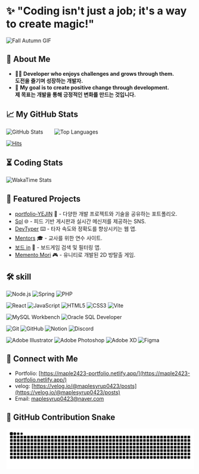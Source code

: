 # ✨ **"Coding isn't just a job; it's a way to create magic!"**

![Fall Autumn GIF](https://media1.tenor.com/m/oEGe2xceU6wAAAAC/fall-autumn.gif)

## 🌟 About Me

- 👩‍💻 **Developer who enjoys challenges and grows through them.**  
  **도전을 즐기며 성장하는 개발자.**
- 🎯 **My goal is to create positive change through development.**  
  **제 목표는 개발을 통해 긍정적인 변화를 만드는 것입니다.**

## 📈 My GitHub Stats

<div align="left" style="display: flex; align-items: flex-start; gap: 30px;">
  <img src="https://github-readme-stats.vercel.app/api?username=maplesyrup0423&show_icons=true&theme=github_dark&count_private=true&hide=stars,issues,contribs" alt="GitHub Stats" />
  
  <img src="https://github-readme-stats.vercel.app/api/top-langs/?username=maplesyrup0423&layout=compact&theme=github_dark" alt="Top Languages" />
</div>

[![Hits](https://hits.seeyoufarm.com/api/count/incr/badge.svg?url=https%3A%2F%2Fgithub.com%2Fmaplesyrup0423&count_bg=%23000000&title_bg=%23000000&icon=github.svg&icon_color=%23FFFFFF&title=GitHub&edge_flat=false)](https://hits.seeyoufarm.com)

## ⏳ Coding Stats

![WakaTime Stats](https://github-readme-stats.vercel.app/api/wakatime?username=maplesyrup0423&layout=compact&theme=github_dark)

## 📂 Featured Projects

- [portfolio-YEJIN](https://github.com/yourusername/portfolio-YEJIN) 💼 - 다양한 개발 프로젝트와 기술을 공유하는 포트폴리오.
- [Sol](https://github.com/yourusername/sol_pj) 🌐 - 피드 기반 게시판과 실시간 메신저를 제공하는 SNS.
- [DevTyper](https://github.com/yourusername/DevTyper) ⌨️ - 타자 속도와 정확도를 향상시키는 웹 앱.
- [Mentors](https://github.com/yourusername/intp_mentors) 🎓 - 교사를 위한 연수 사이트.
- [보드 in](https://github.com/yourusername/board-in) 🎲 - 보드게임 검색 및 필터링 앱.
- [Memento Mori](https://github.com/yourusername/Memento-mori) 🎮 - 유니티로 개발된 2D 방탈출 게임.

## 🛠️ skill

<p align="center">
  <p>
    <img src="https://img.shields.io/badge/node.js-339933?style=for-the-badge&logo=Node.js&logoColor=white" alt="Node.js" />
    <img src="https://img.shields.io/badge/Spring-6DB33F?style=for-the-badge&logo=Spring&logoColor=white" alt="Spring" />
    <img src="https://img.shields.io/badge/PHP-777BB4?style=for-the-badge&logo=PHP&logoColor=white" alt="PHP" />
  </p>
  <p>
    <img src="https://img.shields.io/badge/React-61DAFB?style=for-the-badge&logo=React&logoColor=white" alt="React" />
    <img src="https://img.shields.io/badge/JavaScript-F7DF1E?style=for-the-badge&logo=JavaScript&logoColor=black" alt="JavaScript" />
    <img src="https://img.shields.io/badge/HTML-E34F26?style=for-the-badge&logo=HTML5&logoColor=white" alt="HTML5" />
    <img src="https://img.shields.io/badge/CSS-1572B6?style=for-the-badge&logo=CSS3&logoColor=white" alt="CSS3" />
    <img src="https://img.shields.io/badge/Vite-646CFF?style=for-the-badge&logo=Vite&logoColor=white" alt="Vite" />
  </p>
  <p>
    <img src="https://img.shields.io/badge/MySQL-4479A1?style=for-the-badge&logo=MySQL&logoColor=white" alt="MySQL Workbench" />
    <img src="https://img.shields.io/badge/Oracle-F80000?style=for-the-badge&logo=Oracle&logoColor=white" alt="Oracle SQL Developer" />
  </p>
<p>
  <img src="https://img.shields.io/badge/Git-F05032?style=for-the-badge&logo=Git&logoColor=white" alt="Git" />
    <img src="https://img.shields.io/badge/GitHub-181717?style=for-the-badge&logo=GitHub&logoColor=white" alt="GitHub" />
  <img src="https://img.shields.io/badge/Notion-000000?style=for-the-badge&logo=Notion&logoColor=white" alt="Notion" />
<img src="https://img.shields.io/badge/Discord-5865F2?style=for-the-badge&logo=Discord&logoColor=white" alt="Discord" />
</p>
  <p>
    <img src="https://img.shields.io/badge/AI-FF9A00?style=for-the-badge&logo=Adobe%20Illustrator&logoColor=white" alt="Adobe Illustrator" />
    <img src="https://img.shields.io/badge/PS-31A8FF?style=for-the-badge&logo=Adobe%20Photoshop&logoColor=white" alt="Adobe Photoshop" />
    <img src="https://img.shields.io/badge/XD-FF61F6?style=for-the-badge&logo=Adobe%20XD&logoColor=white" alt="Adobe XD" />
    <img src="https://img.shields.io/badge/Figma-F24E1E?style=for-the-badge&logo=Figma&logoColor=white" alt="Figma" />
  </p>
</p>

## 🔗 Connect with Me

- Portfolio: [https://maple2423-portfolio.netlify.app/](https://maple2423-portfolio.netlify.app/)
- velog: [https://velog.io/@maplesyrup0423/posts](https://velog.io/@maplesyrup0423/posts)
- Email: [maplesyrup0423@naver.com](maplesyrup0423@naver.com)

## 🐍 GitHub Contribution Snake
![snake gif](https://github.com/maplesyrup0423/maplesyrup0423/blob/output/github-snake-dark.svg)
